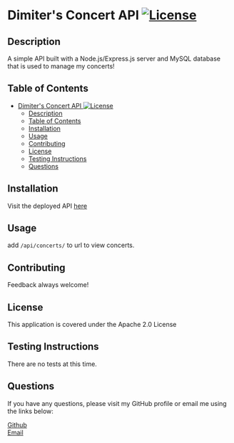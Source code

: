 # Dimiter's Concert API [![License](https://img.shields.io/badge/License-Apache%202.0-blue.svg)](https://opensource.org/licenses/Apache-2.0)

## Description
A simple API built with a Node.js/Express.js server and MySQL database that is used to manage my concerts!

## Table of Contents
- [Dimiter's Concert API ![License](https://opensource.org/licenses/Apache-2.0)](#dimiters-concert-api-)
  - [Description](#description)
  - [Table of Contents](#table-of-contents)
  - [Installation](#installation)
  - [Usage](#usage)
  - [Contributing](#contributing)
  - [License](#license)
  - [Testing Instructions](#testing-instructions)
  - [Questions](#questions)

## Installation
Visit the deployed API [here](https://dimiter-concert-api.herokuapp.com)

## Usage
add `/api/concerts/` to url to view concerts.

## Contributing
Feedback always welcome!

## License
This application is covered under the Apache 2.0 License

## Testing Instructions
There are no tests at this time.

## Questions
If you have any questions, please visit my GitHub profile or email me using the links below:

[Github](https://github.com/dimitermusic)  
[Email](mailto:dimitermusic@gmail.com)
